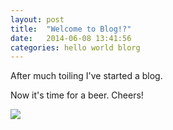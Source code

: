```yaml
---
layout: post
title:  "Welcome to Blog!?"
date:   2014-06-08 13:41:56
categories: hello world blorg
---
```


After much toiling I've started a blog. 

Now it's time for a beer. Cheers!

<img class="not-even-baked"  src="{{ site.baseurl }}/img/sohigh1.png">
